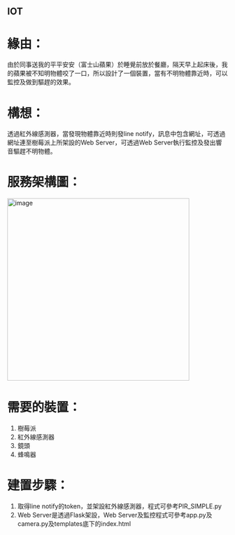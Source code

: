 ## IOT
# 緣由：
由於同事送我的平平安安（富士山蘋果）於睡覺前放於餐廳，隔天早上起床後，我的蘋果被不知明物體咬了一口，所以設計了一個裝置，當有不明物體靠近時，可以監控及做到驅趕的效果。

# 構想：
透過紅外線感測器，當發現物體靠近時則發line notify，訊息中包含網址，可透過網址連至樹莓派上所架設的Web Server，可透過Web Server執行監控及發出響音驅趕不明物體。

# 服務架構圖：

<img width="416" alt="image" src="https://github.com/WEI-TING-HUANG/IOT/assets/155205404/4da21e3a-2927-4ea3-a45d-a4b387dcaed5">

# 需要的裝置：
1.	樹莓派
2.	紅外線感測器
3.	鏡頭
4.	蜂鳴器

# 建置步驟：
1.	取得line notify的token，並架設紅外線感測器，程式可參考PIR_SIMPLE.py
2.	Web Server是透過Flask架設，Web Server及監控程式可參考app.py及camera.py及templates底下的index.html
